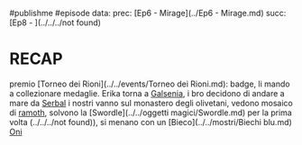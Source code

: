 #publishme #episode 
data: 
prec: [Ep6 - Mirage](../Ep6 - Mirage.md)
succ: [Ep8 - ](../../../not found)


# RECAP
premio [Torneo dei Rioni](../../events/Torneo dei Rioni.md): badge, li mando a collezionare medaglie.
Erika torna a [Galsenia](../../places/Galsenia.md), i bro decidono di andare a mare da [Serbal](../../people/raps_vess/Serbal.md)
i nostri vanno sul monastero degli olivetani, vedono mosaico di [ramoth](../../mostri/ramoth.md), solvono la [Swordle](../../oggetti magici/Swordle.md) per la prima volta (../../../not found)), si menano con un [Bieco](../../mostri/Biechi blu.md) [Oni](../../mostri/Oni.md)
